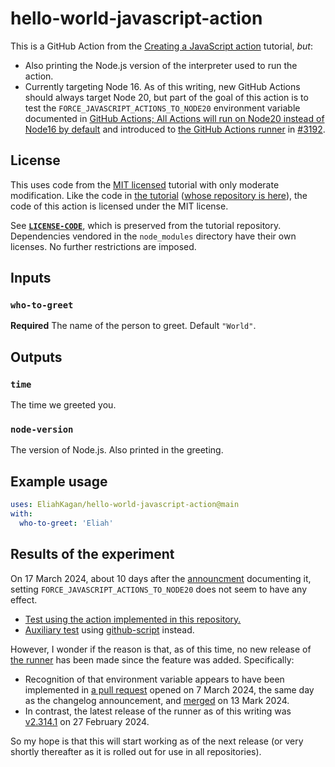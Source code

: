 # hello-world-javascript-action

This is a GitHub Action from the [Creating a JavaScript action](https://docs.github.com/en/actions/creating-actions/creating-a-javascript-action) tutorial, *but*:

- Also printing the Node.js version of the interpreter used to run the action.
- Currently targeting Node 16. As of this writing, new GitHub Actions should always target Node 20, but part of the goal of this action is to test the `FORCE_JAVASCRIPT_ACTIONS_TO_NODE20` environment variable documented in [GitHub Actions; All Actions will run on Node20 instead of Node16 by default](https://github.blog/changelog/2024-03-07-github-actions-all-actions-will-run-on-node20-instead-of-node16-by-default/) and introduced to [the GitHub Actions runner](https://github.com/actions/runner) in [#3192](https://github.com/actions/runner/pull/3192).

## License

This uses code from the [MIT licensed](https://github.com/github/docs/blob/main/LICENSE-CODE) tutorial with only moderate modification. Like the code in [the tutorial](https://docs.github.com/en/actions/creating-actions/creating-a-javascript-action) ([whose repository is here](https://github.com/github/docs/blob/75d63ddd622df49090043db764897433719edc90/content/actions/creating-actions/creating-a-javascript-action.md?plain=1#L73)), the code of this action is licensed under the MIT license.

See **[`LICENSE-CODE`](LICENSE-CODE)**, which is preserved from the tutorial repository. Dependencies vendored in the `node_modules` directory have their own licenses. No further restrictions are imposed.

## Inputs

### `who-to-greet`

**Required** The name of the person to greet. Default `"World"`.

## Outputs

### `time`

The time we greeted you.

### `node-version`

The version of Node.js. Also printed in the greeting.

## Example usage

```yaml
uses: EliahKagan/hello-world-javascript-action@main
with:
  who-to-greet: 'Eliah'
```

## Results of the experiment

On 17 March 2024, about 10 days after the [announcment](https://github.blog/changelog/2024-03-07-github-actions-all-actions-will-run-on-node20-instead-of-node16-by-default/) documenting it, setting `FORCE_JAVASCRIPT_ACTIONS_TO_NODE20` does not seem to have any effect.

- [Test using the action implemented in this repository.](https://github.com/EliahKagan/hello-world-javascript-action/actions/runs/8313584426/job/22749724550#step:4:8)
- [Auxiliary test](https://github.com/EliahKagan/hello-world-javascript-action/actions/runs/8313584425/job/22749724552#step:2:15) using [github-script](https://github.com/actions/github-script) instead.

However, I wonder if the reason is that, as of this time, no new release of [the runner](https://github.com/actions/runner) has been made since the feature was added. Specifically:

- Recognition of that environment variable appears to have been implemented in [a pull request](https://github.com/actions/runner/pull/3192) opened on 7 March 2024, the same day as the changelog announcement, and [merged](https://github.com/actions/runner/pull/3192#pullrequestreview-1934887919) on 13 Mark 2024.
- In contrast, the latest release of the runner as of this writing was [v2.314.1](https://github.com/actions/runner/releases/tag/v2.314.1) on 27 February 2024.

So my hope is that this will start working as of the next release (or very shortly thereafter as it is rolled out for use in all repositories).
